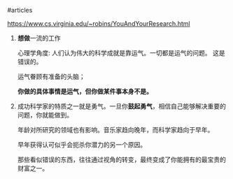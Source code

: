 #articles 

https://www.cs.virginia.edu/~robins/YouAndYourResearch.html


1. **想做**一流的工作

	心理学角度:
	人们认为伟大的科学成就是靠运气。一切都是运气的问题。 这是错误的。

	运气眷顾有准备的头脑；

	**你做的具体事情是运气，但你做某件事本身不是。**


2. 成功科学家的特质之一就是勇气。一旦你**鼓起勇气**，相信自己能够解决重要的问题，你就能做到。

	年龄对所研究的领域也有影响。音乐家趋向晚年，而科学家趋向于早年。

	早年获得认可似乎会扼杀你潜力的另一个原因。

	那些看似错误的东西，往往通过视角的转变，最终变成了你能拥有的最宝贵的财富之一。